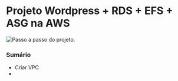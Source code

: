 # Projeto Wordpress + RDS + EFS + ASG na AWS
![Passo a passo do projeto.](Capturadetela)
### Sumário
- Criar VPC
- 
